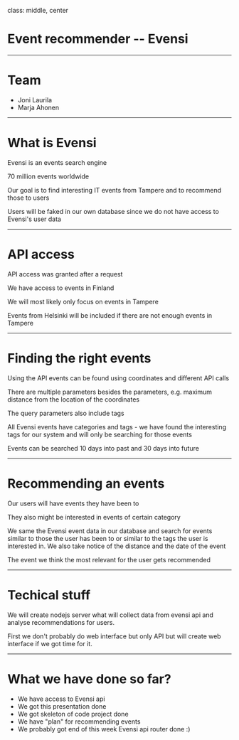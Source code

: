 class: middle, center

# Event recommender -- Evensi

---

# Team

- Joni Laurila
- Marja Ahonen

---

# What is Evensi

Evensi is an events search engine

70 million events worldwide

Our goal is to find interesting IT events from Tampere and to recommend those to users

Users will be faked in our own database since we do not have access to Evensi's user data

---

# API access

API access was granted after a request

We have access to events in Finland

We will most likely only focus on events in Tampere

Events from Helsinki will be included if there are not enough events in Tampere

---

# Finding the right events

Using the API events can be found using coordinates and different API calls

There are multiple parameters besides the parameters, e.g. maximum distance from the location of the coordinates

The query parameters also include tags

All Evensi events have categories and tags - we have found the interesting tags for our system and will only be searching for those events

Events can be searched 10 days into past and 30 days into future

---

# Recommending an events

Our users will have events they have been to

They also might be interested in events of certain category

We same the Evensi event data in our database and search for events similar to those the user has been to or similar to the tags the user is interested in. We also take notice of the distance and the date of the event

The event we think the most relevant for the user gets recommended

---

# Techical stuff

We will create nodejs server what will collect data from evensi api and analyse recommendations for users.

First we don't probably do web interface but only API but will create web interface if we got time for it.

---

# What we have done so far?

- We have access to Evensi api
- We got this presentation done
- We got skeleton of code project done
- We have "plan" for recommending events
- We probably got end of this week Evensi api router done :)
